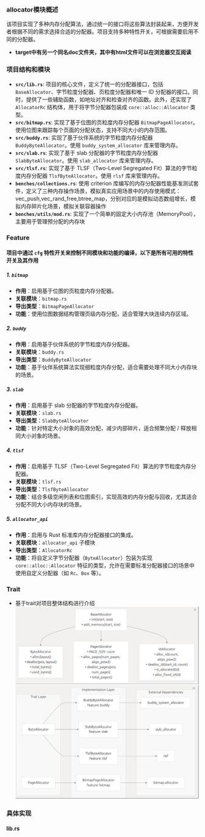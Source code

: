 ### allocator模块概述

该项目实现了多种内存分配算法，通过统一的接口将这些算法封装起来，方便开发者根据不同的需求选择合适的分配器。项目支持多种特性开关，可根据需要启用不同的分配器。
- **target中有另一个同名doc文件夹，其中有html文件可以在浏览器交互阅读**

### 项目结构和模块

- **`src/lib.rs`**: 项目的核心文件，定义了统一的分配器接口，包括`BaseAllocator`、字节粒度分配器、页粒度分配器和唯一 ID 分配器的接口。同时，提供了一些辅助函数，如地址对齐和检查对齐的函数。此外，还实现了 `AllocatorRc` 结构体，用于将字节分配器包装成 `core::alloc::Allocator` 类型。
- **`src/bitmap.rs`**: 实现了基于位图的页粒度内存分配器 `BitmapPageAllocator`。使用位图来跟踪每个页面的分配状态，支持不同大小的内存范围。
- **`src/buddy.rs`**: 实现了基于伙伴系统的字节粒度内存分配器 `BuddyByteAllocator`。使用 `buddy_system_allocator` 库来管理内存。
- **`src/slab.rs`**: 实现了基于 slab 分配器的字节粒度内存分配器 `SlabByteAllocator`。使用 `slab_allocator` 库来管理内存。
- **`src/tlsf.rs`**: 实现了基于 TLSF（Two-Level Segregated Fit）算法的字节粒度内存分配器 `TlsfByteAllocator`。使用 `rlsf` 库来管理内存。
- **`benches/collections.rs`**: 使用 criterion 库编写的​​内存分配器性能基准测试套件​​，定义了三种内存操作场景，模拟真实应用场景中的内存使用模式：vec_push,vec_rand_free,btree_map，分别对应的是模拟动态数组增长，模拟内存碎片化场景，模拟关联容器操作
- **`benches/utils/mod.rs`**: 实现了一个简单的​​固定大小内存池​​（MemoryPool），主要用于管理预分配的内存块


### Feature

#### 项目中通过 `cfg` 特性开关来控制不同模块和功能的编译，以下是所有可用的特性开关及其作用

##### 1. **`bitmap`**

- **作用**：启用基于位图的页粒度内存分配器。
- **关联模块**：`bitmap.rs`
- **导出类型**：`BitmapPageAllocator`
- **功能**：使用位图数据结构管理页级内存分配，适合管理大块连续内存区域。

##### 2. **`buddy`**

- **作用**：启用基于伙伴系统的字节粒度内存分配器。
- **关联模块**：`buddy.rs`
- **导出类型**：`BuddyByteAllocator`
- **功能**：基于伙伴系统算法实现细粒度内存分配，适合需要处理不同大小内存块的场景。

##### 3. **`slab`**

- **作用**：启用基于 slab 分配器的字节粒度内存分配器。
- **关联模块**：`slab.rs`
- **导出类型**：`SlabByteAllocator`
- **功能**：针对特定大小对象的高效分配，减少内部碎片，适合频繁分配 / 释放相同大小对象的场景。

##### 4. **`tlsf`**

- **作用**：启用基于 TLSF（Two-Level Segregated Fit）算法的字节粒度内存分配器。
- **关联模块**：`tlsf.rs`
- **导出类型**：`TlsfByteAllocator`
- **功能**：结合多级空闲列表和位图索引，实现高效的内存分配与回收，尤其适合分配不同大小内存块的场景。

##### 5. **`allocator_api`**

- **作用**：启用与 Rust 标准库内存分配器接口的集成。
- **关联模块**：`allocator_api` 子模块
- **导出类型**：`AllocatorRc`
- **功能**：将自定义字节分配器（`ByteAllocator`）包装为实现 `core::alloc::Allocator` 特征的类型，允许在需要标准分配器接口的场景中使用自定义分配器（如 `Rc`、`Box` 等）。

### Trait
- 基于trait对项目整体结构进行介绍
![](pic/trait.png)
![](pic/concrete_implementation.png)

### 具体实现
#### lib.rs
